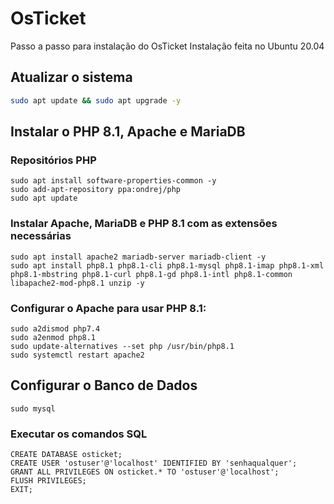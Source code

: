 # OsTicket
Passo a passo para instalação do OsTicket
Instalação feita no Ubuntu 20.04
## Atualizar o sistema
```bash
sudo apt update && sudo apt upgrade -y
```
## Instalar o PHP 8.1, Apache e MariaDB
### Repositórios PHP 
```
sudo apt install software-properties-common -y
sudo add-apt-repository ppa:ondrej/php
sudo apt update
```
### Instalar Apache, MariaDB e PHP 8.1 com as extensões necessárias
```
sudo apt install apache2 mariadb-server mariadb-client -y
sudo apt install php8.1 php8.1-cli php8.1-mysql php8.1-imap php8.1-xml php8.1-mbstring php8.1-curl php8.1-gd php8.1-intl php8.1-common libapache2-mod-php8.1 unzip -y
```
### Configurar o Apache para usar PHP 8.1:
```
sudo a2dismod php7.4
sudo a2enmod php8.1
sudo update-alternatives --set php /usr/bin/php8.1
sudo systemctl restart apache2
```
## Configurar o Banco de Dados
```
sudo mysql
```
### Executar os comandos SQL
```
CREATE DATABASE osticket;
CREATE USER 'ostuser'@'localhost' IDENTIFIED BY 'senhaqualquer';
GRANT ALL PRIVILEGES ON osticket.* TO 'ostuser'@'localhost';
FLUSH PRIVILEGES;
EXIT;
```


